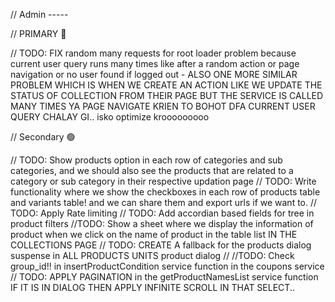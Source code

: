 // Admin -----

// PRIMARY 🔴

// TODO: FIX random many requests for root loader problem because current user query runs many times like after a random action or page navigation or no user found if logged out - ALSO ONE MORE SIMILAR PROBLEM WHICH IS WHEN WE CREATE AN ACTION LIKE WE UPDATE THE STATUS OF COLLECTION FROM THEIR PAGE BUT THE SERVICE IS CALLED MANY TIMES YA PAGE NAVIGATE KRIEN TO BOHOT DFA CURRENT USER QUERY CHALAY GI.. isko optimize krooooooooo

// Secondary 🟢

// TODO: Show products option in each row of categories and sub categories, and we should also
see the products that are related to a category or sub category in their respective updation page
// TODO: Write functionality where we show the checkboxes in each row of products table and variants table! and we can
share them and export urls if we want to.
// TODO: Apply Rate limiting
// TODO: Add accordian based fields for tree in product filters
//TODO: Show a sheet where we display the information of product when we click on the name of product in the table list IN THE COLLECTIONS PAGE
// TODO: CREATE A fallback for the products dialog suspense in ALL PRODUCTS UNITS product dialog
// //TODO: Check group_id!! in insertProductCondition service function in the coupons service
// TODO: APPLY PAGINATION in the getProductNamesList service function IF IT IS IN DIALOG THEN APPLY INFINITE SCROLL IN THAT SELECT..